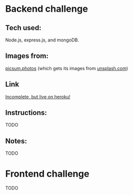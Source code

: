 # Backend challenge
## Tech used: 
Node.js, express.js, and mongoDB.

## Images from: 
[picsum.photos](https://picsum.photos/) (which gets its images from [unsplash.com](https://unsplash.com/))

## Link
[Incomplete, but live on heroku!](https://shopify-2021s-backend.herokuapp.com/login)

## Instructions:
TODO

## Notes:
TODO

# Frontend challenge
TODO
